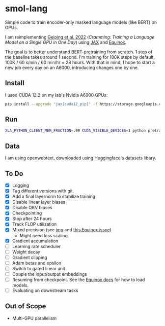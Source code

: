 # smol-lang

Simple code to train encoder-only masked language models (like BERT) on GPUs.

I am reimplementing [Geiping et al. 2022](https://arxiv.org/abs/2212.14034) (*Cramming: Training a Language Model on a Single GPU in One Day*) using [JAX](https://jax.readthedocs.io/en/latest/index.html) and [Equinox](https://docs.kidger.site/equinox/).

The goal is to better understand BERT-pretraining from scratch.
1 step of the baseline takes around 1 second.
I'm training for 100K steps by default, 100K / 60 s/min / 60 min/hr = 28 hours.
With that in mind, I hope to start a new job every day on an A6000, introducing changes one by one.
## Install

I used CUDA 12.2 on my lab's Nvidia A6000 GPUs:

```sh
pip install --upgrade "jax[cuda12_pip]" -f https://storage.googleapis.com/jax-releases/jax_cuda_releases.html
```

## Run

```sh
XLA_PYTHON_CLIENT_MEM_FRACTION=.99 CUDA_VISIBLE_DEVICES=1 python pretrain.py
```

## Data

I am using openwebtext, downloaded using Huggingface's datasets libary.

## To Do

* [x] Logging
* [x] Tag different versions with git.
* [x] Add a final layernorm to stabilize training
* [x] Disable linear layer biases
* [x] Disable QKV biases
* [x] Checkpointing
* [x] Stop after 24 hours
* [x] Track FLOP utilization
* [x] Mixed precision (see [jmp](https://github.com/google-deepmind/jmp) and [this Equinox issue](https://github.com/patrick-kidger/equinox/issues/221))
  * Might need loss scaling
* [x] Gradient accumulation
* [ ] Learning rate scheduler
* [ ] Weight decay
* [ ] Gradient clipping
* [ ] Adam betas and epsilon
* [ ] Switch to gated linear unit
* [ ] Couple the input/output embeddings
* [ ] Resuming from checkpoint. See the [Equinox docs](https://docs.kidger.site/equinox/examples/serialisation/) for how to load models.
* [ ] Evaluating on downstream tasks

## Out of Scope

* Multi-GPU parallelism
